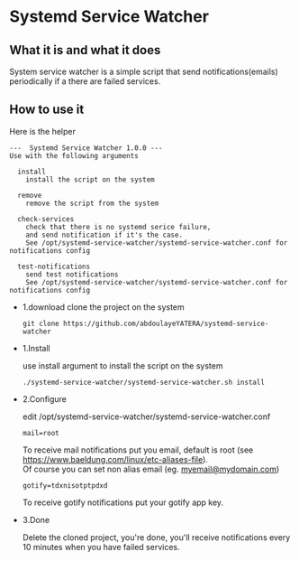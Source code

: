 # Systemd Service Watcher

## What it is and what it does

System service watcher is a simple script that send notifications(emails)
periodically if a there are failed services.

## How to use it

Here is the helper

```
---  Systemd Service Watcher 1.0.0 ---
Use with the following arguments

  install
    install the script on the system

  remove
    remove the script from the system

  check-services
    check that there is no systemd serice failure,
    and send notification if it's the case.
    See /opt/systemd-service-watcher/systemd-service-watcher.conf for notifications config

  test-notifications
    send test notifications
    See /opt/systemd-service-watcher/systemd-service-watcher.conf for notifications config
```

- 1.download
  clone the project on the system

  ```
  git clone https://github.com/abdoulayeYATERA/systemd-service-watcher
  ```

- 1.Install

  use install argument to install the script on the system

  ```
  ./systemd-service-watcher/systemd-service-watcher.sh install
  ```

- 2.Configure

  edit /opt/systemd-service-watcher/systemd-service-watcher.conf

  ```
  mail=root
  ```

  To receive mail notifications put you email, default is root (see https://www.baeldung.com/linux/etc-aliases-file).<br/>
  Of course you can set non alias email (eg. myemail@mydomain.com)

  ```
  gotify=tdxnisotptpdxd
  ```

  To receive gotify notifications put your gotify app key.

- 3.Done

  Delete the cloned project, you're done, you'll receive notifications every 10 minutes when you have failed services.
